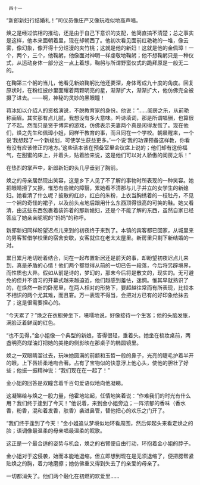      四十一 

   “新郎新妇行结婚礼！”司仪员像庄严又像玩戏似地高声唱。 

   焕之是经过傧相的推动，还是由于自己下意识的支配，他简直搞不清楚；总之事实是这样，他本来面朝着里，现在却朝西了。他初次看见面前红艳艳的一堆，像云雾，像幻象，像开得十分烂漫的夹竹桃；这就是他的新妇！这就是他的金佩璋！一个，两个，三个，他鞠躬，他像面对神明一样虔敬地鞠躬；他不想鞠躬只是一种仪式，从运动身体一部分这一点上着想，鞠躬与所谓野蛮仪式的跪拜原是一般无二的。 

   在鞠第三个躬的当儿，他看见新娘鞠躬比他还要深，身体弯成九十度的角度。回复原状时，在粉红披纱里面耀着两颗明亮的星，渐渐扩大，渐渐扩大，他仿佛完全被摄了进去。——啊，神秘的灵妙的黑眼瞳！ 

   蒋冰如以介绍人的资格演说，不脱教育家的身份。他说：“……闺房之乐，从前艳称画眉。其实那有点儿腻，我想没有多大意味。吟诗填词，那是所谓唱酬，也算很了不起。然而只是贤于博弈的游戏，仿佛表示夫妻两个真是闲得发慌了。现在他们，焕之先生和佩璋小姐，同样干教育的事，而且同在一个学校。朝晨醒来，一个说‘我想起了一个新规划，可使学生获益更多。’一个说‘我的功课预备这样教，你看有没有应该修正的地方。’这些话本该在预备室里会议席上说的；他们却有这份福气，在甜蜜的床上，并着头，贴着脸来说，这是他们可以对人骄傲的闺房之乐！” 

   在热烈的掌声中，新郎新妇的头几乎垂到了胸前。 

   焕之的母亲居然现出笑容，这是乡下人见了不了解的事物时所表现的一种笑容。她把眼睛擦了又擦，惟恐有些微的障翳，累她看不清那与儿子并立的女学生的新媳妇。她看清了什么呢？披散的红纱，红白的朱粉，上衣当胸绣着的一枝牡丹，不见一个裥的奇怪的裙子，以及前头点地后跟用什么东西顶得很高的可笑的鞋。她又看清，由这些东西包裹着装饰着的那新媳妇，还是个不能了解的东西，虽然自家已经答应了她亲亲昵昵的“妈妈”的称呼。 

   新郎新妇同样盼望迟点儿来到的初夜终于来到了。本镇的宾客都已回家，从城里来的男客暂借学校里的宿舍安歇，女客就住在老太太屋里。新房里只剩下新结婚的一对。 

   累日累月地切盼着结合，同在一起布置新居还是前天的事，却盼望初夜迟点儿来到，真是矛盾的心情！他们两个都觉得从前的一切已告一段落，今后将另辟境界，而性质也大异。假如从前是诗的，梦幻的，那末今后将是散文的，现实的。无可避免的但并不谙习的开幕式越来越迫近，他们越感到羞怯，迷惘。惟其早就熟识了的，在焕然一新的卧房里，在两人相对的形势下，要超越往常而有所表现，比较本不相识的两个尤其难，而且窘。万一表现不得当，会把对方已有的好印象给抹去了；这是很需要担心的。 

   “今天累了？”焕之在衣橱旁坐下，嗫嚅地说，好像接待一个生客；他的头脑发胀，满脸泛着鲜润的红色。 

   “也不见得，”金小姐像一个典型的新娘，答得很轻，垂着头。她坐在梳妆桌前，两盏明亮的煤油灯把她的美艳的侧影映在那桌子的椭圆镜里。 

   焕之一双眼睛溜过去，玩味她圆满的前额和玉晳一般的鼻子，光亮的睫毛护着半开的眼，上下唇娇柔地吻合著。占有了宝物似的快意浮上他心头，使他的胆壮了好些；他振一振精神说：“我们现在在一起了！” 

   金小姐的回答是双瞳含着千百句爱语似地向他凝睇。 

   这凝睇给与焕之一股力量，他霍地站起，任情地笑着说：“作难我们的时光有什么用？我们终于逢到了今天！”他说着，来到金小姐旁边；一阵浓郁的香味（香水香，粉香，混和着发香，肤香）袭进鼻管，替他把心的欢乐之门开了。 

   “我们终于逢到了今天！”金小姐追认梦境似地环看周围，然后仰起头来看定焕之的脸；语调像最温柔的母亲唱最温柔的眠歌。 

   这正是一个最合适的姿势与机会，焕之的右臂便自由行动，环抱着金小姐的脖子。 

   金小姐对于这侵袭，始而本能地退缩。但立即想到现在是无须退缩了，便把腮帮紧贴焕之的胸，着力地磨擦；她仿佛重又得到失去了的亲爱的母亲了。 

   一切都消失了。他们两个融化在初燃的欢爱里…… 

